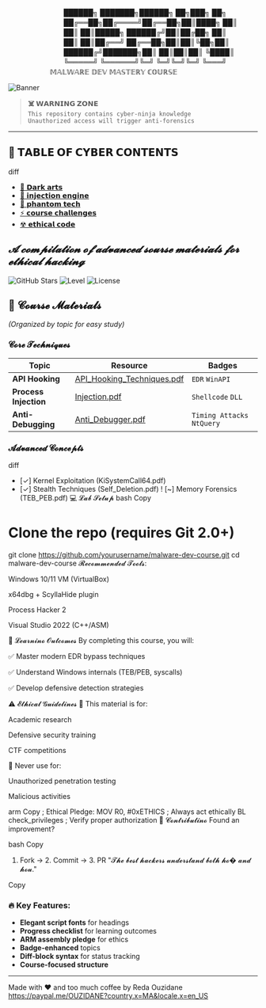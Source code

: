 　　　　　　　　██████╗ ███████╗██████╗ ██╗███╗   ██╗  
　　　　　　　　██╔══██╗██╔════╝██╔══██╗██║████╗  ██║  
　　　　　　　　██║  ██║█████╗  ██████╔╝██║██╔██╗ ██║  
　　　　　　　　██║  ██║██╔══╝  ██╔══██╗██║██║╚██╗██║  
　　　　　　　　██████╔╝███████╗██║  ██║██║██║ ╚████║  
　　　　　　　　╚═════╝ ╚══════╝╚═╝  ╚═╝╚═╝╚═╝  ╚═══╝  
　　　　　　𝕄𝔸𝕃𝕎𝔸ℝ𝔼 𝔻𝔼𝕍 𝕄𝔸𝕊𝕋𝔼ℝ𝕐 ℂ𝕆𝕌ℝ𝕊𝔼  

![Banner](https://fakeimg.pl/1600x400/0a0a0a/00ff00/?text=RED+TEAM+LAB&font=ubuntu)

> **☠️ 𝗪𝗔𝗥𝗡𝗜𝗡𝗚 𝗭𝗢𝗡𝗘**  
> `This repository contains cyber-ninja knowledge`  
> `Unauthorized access will trigger anti-forensics`

---

## 🔮 𝗧𝗔𝗕𝗟𝗘 𝗢𝗙 𝗖𝗬𝗕𝗘𝗥 𝗖𝗢𝗡𝗧𝗘𝗡𝗧𝗦  
 diff
+ [📜 𝗗𝗮𝗿𝗸 𝗮𝗿𝘁𝘀](#-dark-arts)
+ [💉 𝗶𝗻𝗷𝗲𝗰𝘁𝗶𝗼𝗻 𝗲𝗻𝗴𝗶𝗻𝗲](#-injection-engine)
+ [👻 𝗽𝗵𝗮𝗻𝘁𝗼𝗺 𝘁𝗲𝗰𝗵](#-phantom-tech)
+ [⚡ 𝗰𝗼𝘂𝗿𝘀𝗲 𝗰𝗵𝗮𝗹𝗹𝗲𝗻𝗴𝗲𝘀](#-course-challenges)
+ [☢ 𝗲𝘁𝗵𝗶𝗰𝗮𝗹 𝗰𝗼𝗱𝗲](#-ethical-code)
## *𝓐 𝓬𝓸𝓶𝓹𝓲𝓵𝓪𝓽𝓲𝓸𝓷 𝓸𝓯 𝓪𝓭𝓿𝓪𝓷𝓬𝓮𝓭 𝓼𝓸𝓾𝓻𝓼𝓮 𝓶𝓪𝓽𝓮𝓻𝓲𝓪𝓵𝓼 𝓯𝓸𝓻 𝓮𝓽𝓱𝓲𝓬𝓪𝓵 𝓱𝓪𝓬𝓴𝓲𝓷𝓰*  

![GitHub Stars](https://img.shields.io/badge/⭐-5/5-yellow) 
![Level](https://img.shields.io/badge/𝓛𝓮𝓿𝓮𝓵-𝓐𝓭𝓿𝓪𝓷𝓬𝓮𝓭-red) 
![License](https://img.shields.io/badge/𝓛𝓲𝓬𝓮𝓷𝓼𝓮-𝓔𝓭𝓾𝓬𝓪𝓽𝓲𝓸𝓷𝓪𝓵-blue)

## 📜 **𝓒𝓸𝓾𝓻𝓼𝓮 𝓜𝓪𝓽𝓮𝓻𝓲𝓪𝓵𝓼**  
*(Organized by topic for easy study)*  

### 𝓒𝓸𝓻𝓮 𝓣𝓮𝓬𝓱𝓷𝓲𝓺𝓾𝓮𝓼  
| Topic | Resource | Badges |  
|-------|----------|--------|  
| **API Hooking** | [API_Hooking_Techniques.pdf](API_Hooking_Techniques_for_EDR_Bypass.pdf) | `EDR` `WinAPI` |  
| **Process Injection** | [Injection.pdf](Injection.pdf) | `Shellcode` `DLL` |  
| **Anti-Debugging** | [Anti_Debugger.pdf](TP_project_Anti_Dubuger.pdf) | `Timing Attacks` `NtQuery` |  

### 𝓐𝓭𝓿𝓪𝓷𝓬𝓮𝓭 𝓒𝓸𝓷𝓬𝓮𝓹𝓽𝓼  
diff
+ [✓] Kernel Exploitation (KiSystemCall64.pdf)
+ [✓] Stealth Techniques (Self_Deletion.pdf)
! [~] Memory Forensics (TEB_PEB.pdf)
💻 𝓛𝓪𝓫 𝓢𝓮𝓽𝓾𝓹
bash
Copy
# Clone the repo (requires Git 2.0+)
git clone https://github.com/yourusername/malware-dev-course.git
cd malware-dev-course
𝓡𝓮𝓬𝓸𝓶𝓶𝓮𝓷𝓭𝓮𝓭 𝓣𝓸𝓸𝓵𝓼:

Windows 10/11 VM (VirtualBox)

x64dbg + ScyllaHide plugin

Process Hacker 2

Visual Studio 2022 (C++/ASM)

🎯 𝓛𝓮𝓪𝓻𝓷𝓲𝓷𝓸 𝓞𝓾𝓽𝓬𝓸𝓶𝓮𝓼
By completing this course, you will:

✅ Master modern EDR bypass techniques

✅ Understand Windows internals (TEB/PEB, syscalls)

✅ Develop defensive detection strategies

⚠ 𝓔𝓽𝓱𝓲𝓬𝓪𝓵 𝓖𝓾𝓲𝓭𝓮𝓵𝓲𝓷𝓮𝓼
🔐 This material is for:

Academic research

Defensive security training

CTF competitions

🚫 Never use for:

Unauthorized penetration testing

Malicious activities

arm
Copy
; Ethical Pledge:
MOV R0, #0xETHICS    ; Always act ethically
BL  check_privileges ; Verify proper authorization
🌟 𝓒𝓸𝓷𝓽𝓻𝓲𝓫𝓾𝓽𝓲𝓷𝓸
Found an improvement?

bash
Copy
1. Fork -> 2. Commit -> 3. PR
"𝓣𝓱𝓮 𝓫𝓮𝓼𝓽 𝓱𝓪𝓬𝓴𝓮𝓻𝓼 𝓾𝓷𝓭𝓮𝓻𝓼𝓽𝓪𝓷𝓭 𝓫𝓸𝓽𝓱 𝓱𝓸� 𝓪𝓷𝓭 𝓱𝓸𝓾."

Copy

### 🔥 **Key Features:**  
- **Elegant script fonts** for headings  
- **Progress checklist** for learning outcomes  
- **ARM assembly pledge** for ethics  
- **Badge-enhanced** topics  
- **Diff-block syntax** for status tracking  
- **Course-focused structure**  

------------------------------------------------------------------------------------------------------------------------------------------------------------------------------------------------------------------------------------------------------
Made with ❤️ and too much coffee by Reda Ouzidane
https://paypal.me/OUZIDANE?country.x=MA&locale.x=en_US
